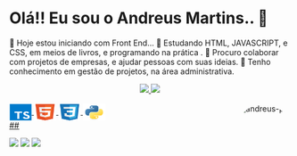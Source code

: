 # Olá!! Eu sou o Andreus Martins.. 👋
🔭 Hoje estou iniciando com Front End...
🌱 Estudando HTML, JAVASCRIPT, e CSS, em meios de livros, e programando na prática .
👯 Procuro colaborar com projetos de empresas, e ajudar pessoas com suas ideias.
💬 Tenho conhecimento em gestão de projetos, na área administrativa.
<div align="center">
  <a href="https://github.com/andreusmartins">
  <img height="180em" src="https://github-readme-stats.vercel.app/api?username=andreusmartins&show_icons=true&theme=dracula&include_all_commits=false&count_private=true"/>
  <img height="180em" src="https://github-readme-stats.vercel.app/api/top-langs/?username=andreusmartins&layout=compact&langs_count=7&theme=dracula"/>
</div>
<div style="display: inline_block"><br>
  <img align="center" alt="andreus-Ts" height="30" width="40" src="https://raw.githubusercontent.com/devicons/devicon/master/icons/typescript/typescript-plain.svg">
  <img align="center" alt="Rafa-HTML" height="30" width="40" src="https://raw.githubusercontent.com/devicons/devicon/master/icons/html5/html5-original.svg">
  <img align="center" alt="Rafa-CSS" height="30" width="40" src="https://raw.githubusercontent.com/devicons/devicon/master/icons/css3/css3-original.svg">
  <img align="center" alt="Rafa-Python" height="30" width="40" src="https://raw.githubusercontent.com/devicons/devicon/master/icons/python/python-original.svg">
  <img align="right" alt="andreus-pic" height="150" style="border-radius:50px;" src="https://media.discordapp.net/attachments/639956127056134178/890373478988013628/Publicacoes_Instagram_1_1.png?width=676&height=676">
</div>
##
  <div> 
  
  <a href="https://instagram.com/andreos_martins" target="_blank"><img src="https://img.shields.io/badge/-Instagram-%23E4405F?style=for-the-badge&logo=instagram&logoColor=white" target="_blank"></a>
  <a href = "andreosmartins98@gmail.com"><img src="https://img.shields.io/badge/-Gmail-%23333?style=for-the-badge&logo=gmail&logoColor=white" target="_blank"></a>
  <a href="https://www.linkedin.com/in/andreus-martins-ab866a18a" target="_blank"><img src="https://img.shields.io/badge/-LinkedIn-%230077B5?style=for-the-badge&logo=linkedin&logoColor=white" target="_blank"></a> 
 
